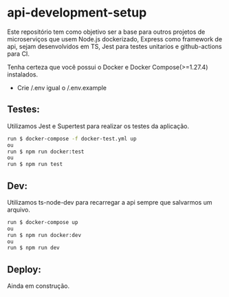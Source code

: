 # api-development-setup

Este repositório tem como objetivo ser a base para outros projetos de microserviços que usem  Node.js dockerizado, Express como framework de api, sejam desenvolvidos em TS, Jest para testes unitarios e github-actions para CI.

Tenha certeza que você possui o Docker e Docker Compose(>=1.27.4) instalados.

- Crie /.env igual o /.env.example

## Testes:

Utilizamos Jest e Supertest para realizar os testes da aplicação.

```sh
run $ docker-compose -f docker-test.yml up
ou
run $ npm run docker:test
ou
run $ npm run test
```

## Dev:

Utilizamos ts-node-dev para recarregar a api sempre que salvarmos um arquivo.

```sh
run $ docker-compose up
ou
run $ npm run docker:dev
ou
run $ npm run dev
```

## Deploy:

Ainda em construção.

